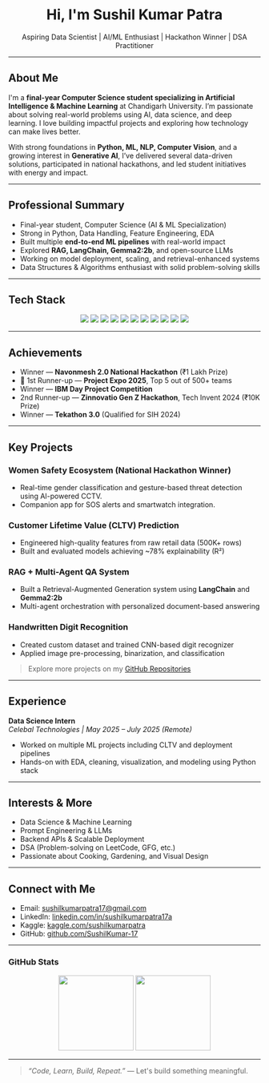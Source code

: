 <h1 align="center">Hi, I'm Sushil Kumar Patra </h1>
<p align="center">
  Aspiring Data Scientist | AI/ML Enthusiast | Hackathon Winner | DSA Practitioner
</p>

---

## About Me

I'm a **final-year Computer Science student specializing in Artificial Intelligence & Machine Learning** at Chandigarh University. I’m passionate about solving real-world problems using AI, data science, and deep learning. I love building impactful projects and exploring how technology can make lives better.

With strong foundations in **Python, ML, NLP, Computer Vision**, and a growing interest in **Generative AI**, I’ve delivered several data-driven solutions, participated in national hackathons, and led student initiatives with energy and impact.

---

## Professional Summary

- Final-year student, Computer Science (AI & ML Specialization)
- Strong in Python, Data Handling, Feature Engineering, EDA
- Built multiple **end-to-end ML pipelines** with real-world impact
- Explored **RAG, LangChain, Gemma2:2b**, and open-source LLMs
- Working on model deployment, scaling, and retrieval-enhanced systems
- Data Structures & Algorithms enthusiast with solid problem-solving skills

---

## Tech Stack

<p align="center">
  <img src="https://img.shields.io/badge/Python-3776AB?style=for-the-badge&logo=python&logoColor=white"/>
  <img src="https://img.shields.io/badge/Scikit--Learn-F7931E?style=for-the-badge&logo=scikit-learn&logoColor=white"/>
  <img src="https://img.shields.io/badge/TensorFlow-FF6F00?style=for-the-badge&logo=tensorflow&logoColor=white"/>
  <img src="https://img.shields.io/badge/Keras-D00000?style=for-the-badge&logo=keras&logoColor=white"/>
  <img src="https://img.shields.io/badge/PyTorch-EE4C2C?style=for-the-badge&logo=pytorch&logoColor=white"/>
  <img src="https://img.shields.io/badge/SQL-4479A1?style=for-the-badge&logo=mysql&logoColor=white"/>
  <img src="https://img.shields.io/badge/PowerBI-F2C811?style=for-the-badge&logo=powerbi&logoColor=black"/>
  <img src="https://img.shields.io/badge/LangChain-2C2C2C?style=for-the-badge&logo=langchain&logoColor=white"/>
  <img src="https://img.shields.io/badge/Streamlit-FF4B4B?style=for-the-badge&logo=streamlit&logoColor=white"/>
  <img src="https://img.shields.io/badge/Flask-000000?style=for-the-badge&logo=flask&logoColor=white"/>
  <img src="https://img.shields.io/badge/OpenCV-27338e?style=for-the-badge&logo=opencv&logoColor=white"/>
</p>

---

## Achievements

- Winner — **Navonmesh 2.0 National Hackathon** (₹1 Lakh Prize)
- 🥈 1st Runner-up — **Project Expo 2025**, Top 5 out of 500+ teams
- Winner — **IBM Day Project Competition**
- 2nd Runner-up — **Zinnovatio Gen Z Hackathon**, Tech Invent 2024 (₹10K Prize)
- Winner — **Tekathon 3.0** (Qualified for SIH 2024)

---

## Key Projects

### Women Safety Ecosystem (National Hackathon Winner)

- Real-time gender classification and gesture-based threat detection using AI-powered CCTV.
- Companion app for SOS alerts and smartwatch integration.

### Customer Lifetime Value (CLTV) Prediction

- Engineered high-quality features from raw retail data (500K+ rows)
- Built and evaluated models achieving ~78% explainability (R²)

### RAG + Multi-Agent QA System

- Built a Retrieval-Augmented Generation system using **LangChain** and **Gemma2:2b**
- Multi-agent orchestration with personalized document-based answering

### Handwritten Digit Recognition

- Created custom dataset and trained CNN-based digit recognizer
- Applied image pre-processing, binarization, and classification

> Explore more projects on my [GitHub Repositories](https://github.com/SushilKumar-17)

---

## Experience

**Data Science Intern**  
_Celebal Technologies | May 2025 – July 2025 (Remote)_

- Worked on multiple ML projects including CLTV and deployment pipelines
- Hands-on with EDA, cleaning, visualization, and modeling using Python stack

---

## Interests & More

- Data Science & Machine Learning
- Prompt Engineering & LLMs
- Backend APIs & Scalable Deployment
- DSA (Problem-solving on LeetCode, GFG, etc.)
- Passionate about Cooking, Gardening, and Visual Design

---

## Connect with Me

- Email: [sushilkumarpatra17@gmail.com](mailto:sushilkumarpatra17@gmail.com)
- LinkedIn: [linkedin.com/in/sushilkumarpatra17a](https://linkedin.com/in/sushilkumarpatra17a)
- Kaggle: [kaggle.com/sushilkumarpatra](https://www.kaggle.com/sushilkumarpatra)
- GitHub: [github.com/SushilKumar-17](https://github.com/SushilKumar-17)

---

### GitHub Stats

<p align="center">
  <img src="https://github-readme-stats.vercel.app/api?username=SushilKumar-17&show_icons=true&theme=default" height="150"/>
  <img src="https://github-readme-stats.vercel.app/api/top-langs/?username=SushilKumar-17&layout=compact&theme=default" height="150"/>
</p>

---

> _“Code, Learn, Build, Repeat.”_ — Let's build something meaningful.
